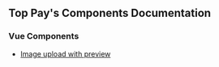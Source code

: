 ## Top Pay's Components Documentation

### Vue Components
- [Image upload with preview](https://github.com/taryarlin/topppay-docs/blob/main/vue/image_upload.md#image-upload-component)
